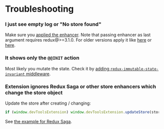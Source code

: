 # Troubleshooting

### I just see empty log or "No store found"

Make sure you [applied the enhancer](https://github.com/zalmoxisus/redux-devtools-extension#2-use-with-redux). Note that passing enhancer as last argument requires redux@>=3.1.0. For older versions apply it like [here](https://github.com/zalmoxisus/redux-devtools-extension/blob/v0.4.2/examples/todomvc/store/configureStore.js) or [here](https://github.com/zalmoxisus/redux-devtools-extension/blob/v0.4.2/examples/counter/store/configureStore.js#L7-L12).

### It shows only the `@@INIT` action

Most likely you mutate the state. Check it by [adding `redux-immutable-state-invariant` middleware](https://github.com/zalmoxisus/redux-devtools-extension/blob/master/examples/counter/store/configureStore.js#L3).

### Extension ignores Redux Saga or other store enhancers which change the store object

Update the store after creating / changing:

```js
if (window.devToolsExtension) window.devToolsExtension.updateStore(store)
```

See [the example for Redux Saga](https://github.com/zalmoxisus/redux-devtools-extension/blob/0757dac4c2eb217d7bbb8be738d8bae32ec21d86/examples/saga-counter/src/main.js#L25).
